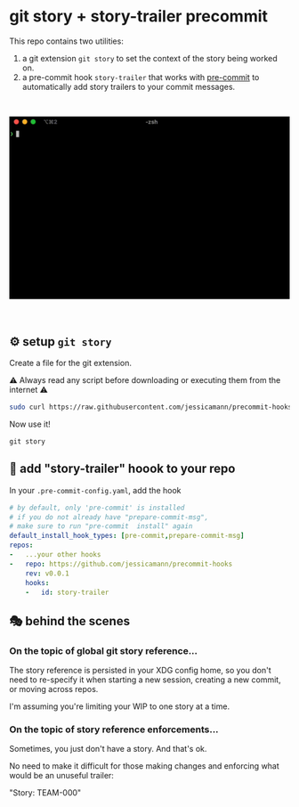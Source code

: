 # git story + story-trailer precommit

This repo contains two utilities:
1. a git extension `git story` to set the context of the story being worked on.
2. a pre-commit hook `story-trailer` that works with [pre-commit](https://pre-commit.com/) to automatically add story trailers to your commit messages.

<br>

![](./assets/demo.gif)

<br>


## ⚙️ setup `git story`

Create a file for the git extension.

⚠️ Always read any script before downloading or executing them from the internet ⚠️

```zsh
sudo curl https://raw.githubusercontent.com/jessicamann/precommit-hooks/main/git-story-template -o /usr/local/bin/git-story && sudo chmod +x /usr/local/bin/git-story
```

Now use it!
```
git story
```

## 🤖 add "story-trailer" hoook to your repo

In your `.pre-commit-config.yaml`, add the hook

```yaml
# by default, only 'pre-commit' is installed
# if you do not already have "prepare-commit-msg",
# make sure to run "pre-commit  install" again
default_install_hook_types: [pre-commit,prepare-commit-msg]
repos:
-   ...your other hooks
-   repo: https://github.com/jessicamann/precommit-hooks
    rev: v0.0.1
    hooks:
    -   id: story-trailer
```

## 🎭 behind the scenes

### On the topic of global git story reference...

The story reference is persisted in your XDG config home, so you don't need
to re-specify it when starting a new session, creating a new commit, or
moving across repos.

I'm assuming you're limiting your WIP to one story at a time.

### On the topic of story reference enforcements...

Sometimes, you just don't have a story. And that's ok.

No need to make it difficult for those making changes and enforcing what would be an unuseful trailer:

"Story: TEAM-000"

